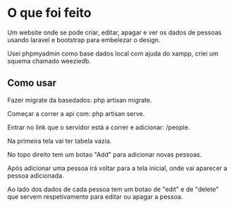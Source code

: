 # O que foi feito

Um website onde se pode criar, editar, apagar e ver os dados de pessoas usando laravel e bootstrap para embelezar o design.

Usei phpmyadmin como base dados local com ajuda do xampp, criei um squema chamado weeziedb.

## Como usar 

Fazer migrate da basedados: php artisan migrate.

Começar a correr a api com: php artisan serve.

Entrar no link que o servidor está a correr e adicionar: /people.

Na primeira tela vai ter tabela vazia.

No topo direito tem um botao "Add" para adicionar novas pessoas.

Após adicionar uma pessoa irá voltar para a tela inicial, onde vai aparecer a pessoa adicionada.

Ao lado dos dados de cada pessoa tem um botao de "edit" e de "delete" que servem respetivamente para editar ou apagar a pessoa.

